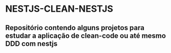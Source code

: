 # NESTJS-CLEAN-NESTJS

## Repositório contendo alguns projetos para estudar a aplicação de clean-code ou até mesmo DDD com nestjs

